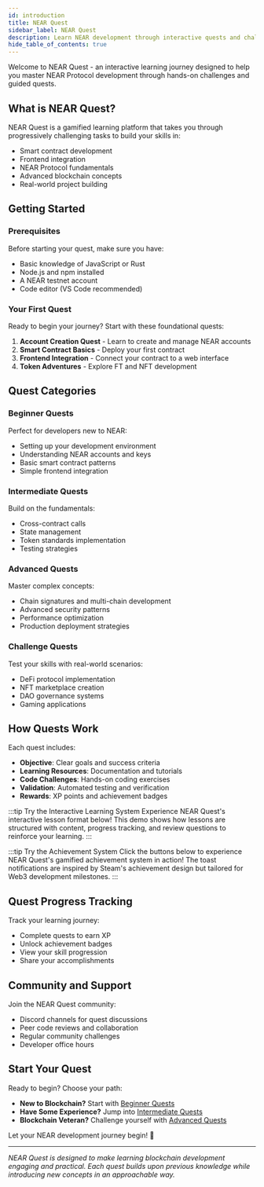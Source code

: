```yaml
---
id: introduction
title: NEAR Quest
sidebar_label: NEAR Quest
description: Learn NEAR development through interactive quests and challenges designed to build your skills step by step.
hide_table_of_contents: true
---
```



Welcome to NEAR Quest - an interactive learning journey designed to help you master NEAR Protocol development through hands-on challenges and guided quests.

## What is NEAR Quest?

NEAR Quest is a gamified learning platform that takes you through progressively challenging tasks to build your skills in:

- Smart contract development
- Frontend integration
- NEAR Protocol fundamentals
- Advanced blockchain concepts
- Real-world project building

## Getting Started

### Prerequisites

Before starting your quest, make sure you have:

- Basic knowledge of JavaScript or Rust
- Node.js and npm installed
- A NEAR testnet account
- Code editor (VS Code recommended)

### Your First Quest

Ready to begin your journey? Start with these foundational quests:

1. **Account Creation Quest** - Learn to create and manage NEAR accounts
2. **Smart Contract Basics** - Deploy your first contract
3. **Frontend Integration** - Connect your contract to a web interface
4. **Token Adventures** - Explore FT and NFT development

## Quest Categories

### Beginner Quests

Perfect for developers new to NEAR:

- Setting up your development environment
- Understanding NEAR accounts and keys
- Basic smart contract patterns
- Simple frontend integration

### Intermediate Quests

Build on the fundamentals:

- Cross-contract calls
- State management
- Token standards implementation
- Testing strategies

### Advanced Quests

Master complex concepts:

- Chain signatures and multi-chain development
- Advanced security patterns
- Performance optimization
- Production deployment strategies

### Challenge Quests

Test your skills with real-world scenarios:

- DeFi protocol implementation
- NFT marketplace creation
- DAO governance systems
- Gaming applications

## How Quests Work

Each quest includes:

- **Objective**: Clear goals and success criteria
- **Learning Resources**: Documentation and tutorials
- **Code Challenges**: Hands-on coding exercises
- **Validation**: Automated testing and verification
- **Rewards**: XP points and achievement badges

:::tip Try the Interactive Learning System
Experience NEAR Quest's interactive lesson format below! This demo shows how lessons are structured with content, progress tracking, and review questions to reinforce your learning.
:::


:::tip Try the Achievement System
Click the buttons below to experience NEAR Quest's gamified achievement system in action! The toast notifications are inspired by Steam's achievement design but tailored for Web3 development milestones.
:::



## Quest Progress Tracking

Track your learning journey:

- Complete quests to earn XP
- Unlock achievement badges
- View your skill progression
- Share your accomplishments

## Community and Support

Join the NEAR Quest community:

- Discord channels for quest discussions
- Peer code reviews and collaboration
- Regular community challenges
- Developer office hours

## Start Your Quest

Ready to begin? Choose your path:

- **New to Blockchain?** Start with [Beginner Quests](#beginner-quests)
- **Have Some Experience?** Jump into [Intermediate Quests](#intermediate-quests)
- **Blockchain Veteran?** Challenge yourself with [Advanced Quests](#advanced-quests)

Let your NEAR development journey begin! 🚀

---

*NEAR Quest is designed to make learning blockchain development engaging and practical. Each quest builds upon previous knowledge while introducing new concepts in an approachable way.*
